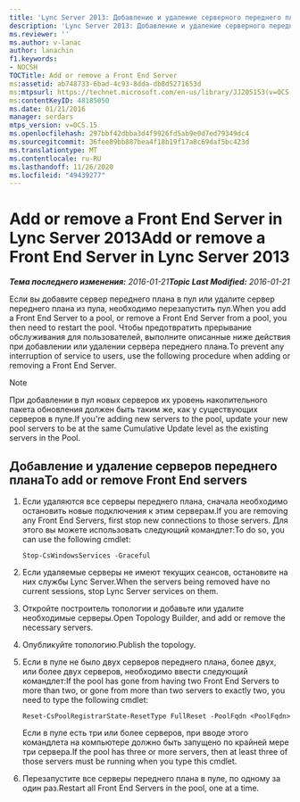 ```yaml
---
title: 'Lync Server 2013: Добавление и удаление серверного переднего плана'
description: 'Lync Server 2013: Добавление и удаление серверного переднего плана.'
ms.reviewer: ''
ms.author: v-lanac
author: lanachin
f1.keywords:
- NOCSH
TOCTitle: Add or remove a Front End Server
ms:assetid: ab748733-6bad-4c93-8dda-db8d5271653d
ms:mtpsurl: https://technet.microsoft.com/en-us/library/JJ205153(v=OCS.15)
ms:contentKeyID: 48185050
ms.date: 01/21/2016
manager: serdars
mtps_version: v=OCS.15
ms.openlocfilehash: 297bbf42dbba3d4f9926fd5ab9e0d7ed79349dc4
ms.sourcegitcommit: 36fee89bb887bea4f18b19f17a8c69daf5bc423d
ms.translationtype: MT
ms.contentlocale: ru-RU
ms.lasthandoff: 11/26/2020
ms.locfileid: "49439277"
---
```

# <a name="add-or-remove-a-front-end-server-in-lync-server-2013"></a><span data-ttu-id="445cd-103">Add or remove a Front End Server in Lync Server 2013</span><span class="sxs-lookup"><span data-stu-id="445cd-103">Add or remove a Front End Server in Lync Server 2013</span></span>

<div data-xmlns="http://www.w3.org/1999/xhtml">

<div class="topic" data-xmlns="http://www.w3.org/1999/xhtml" data-msxsl="urn:schemas-microsoft-com:xslt" data-cs="https://msdn.microsoft.com/">

<div data-asp="https://msdn2.microsoft.com/asp">



</div>

<div id="mainSection">

<div id="mainBody"><span data-ttu-id="445cd-104">

<span> </span></span><span class="sxs-lookup"><span data-stu-id="445cd-104">

<span> </span></span></span>

<span data-ttu-id="445cd-105">_**Тема последнего изменения:** 2016-01-21_</span><span class="sxs-lookup"><span data-stu-id="445cd-105">_**Topic Last Modified:** 2016-01-21_</span></span>

<span data-ttu-id="445cd-106">Если вы добавите сервер переднего плана в пул или удалите сервер переднего плана из пула, необходимо перезапустить пул.</span><span class="sxs-lookup"><span data-stu-id="445cd-106">When you add a Front End Server to a pool, or remove a Front End Server from a pool, you then need to restart the pool.</span></span> <span data-ttu-id="445cd-107">Чтобы предотвратить прерывание обслуживания для пользователей, выполните описанные ниже действия при добавлении или удалении сервера переднего плана.</span><span class="sxs-lookup"><span data-stu-id="445cd-107">To prevent any interruption of service to users, use the following procedure when adding or removing a Front End Server.</span></span>

<div>


> [!NOTE]  
> <span data-ttu-id="445cd-108">При добавлении в пул новых серверов их уровень накопительного пакета обновления должен быть таким же, как у существующих серверов в пуле.</span><span class="sxs-lookup"><span data-stu-id="445cd-108">If you're adding new servers to the pool, update your new pool servers to be at the same Cumulative Update level as the existing servers in the Pool.</span></span>



</div>

<div>

## <a name="to-add-or-remove-front-end-servers"></a><span data-ttu-id="445cd-109">Добавление и удаление серверов переднего плана</span><span class="sxs-lookup"><span data-stu-id="445cd-109">To add or remove Front End servers</span></span>

1.  <span data-ttu-id="445cd-110">Если удаляются все серверы переднего плана, сначала необходимо остановить новые подключения к этим серверам.</span><span class="sxs-lookup"><span data-stu-id="445cd-110">If you are removing any Front End Servers, first stop new connections to those servers.</span></span> <span data-ttu-id="445cd-111">Для этого вы можете использовать следующий командлет:</span><span class="sxs-lookup"><span data-stu-id="445cd-111">To do so, you can use the following cmdlet:</span></span>
    
        Stop-CsWindowsServices -Graceful

2.  <span data-ttu-id="445cd-112">Если удаляемые серверы не имеют текущих сеансов, остановите на них службы Lync Server.</span><span class="sxs-lookup"><span data-stu-id="445cd-112">When the servers being removed have no current sessions, stop Lync Server services on them.</span></span>

3.  <span data-ttu-id="445cd-113">Откройте построитель топологии и добавьте или удалите необходимые серверы.</span><span class="sxs-lookup"><span data-stu-id="445cd-113">Open Topology Builder, and add or remove the necessary servers.</span></span>

4.  <span data-ttu-id="445cd-114">Опубликуйте топологию.</span><span class="sxs-lookup"><span data-stu-id="445cd-114">Publish the topology.</span></span>

5.  <span data-ttu-id="445cd-115">Если в пуле не было двух серверов переднего плана, более двух, или более двух серверов, необходимо ввести следующий командлет:</span><span class="sxs-lookup"><span data-stu-id="445cd-115">If the pool has gone from having two Front End Servers to more than two, or gone from more than two servers to exactly two, you need to type the following cmdlet:</span></span>
    
        Reset-CsPoolRegistrarState-ResetType FullReset -PoolFqdn <PoolFqdn>
    
    <span data-ttu-id="445cd-116">Если в пуле есть три или более серверов, при вводе этого командлета на компьютере должно быть запущено по крайней мере три сервера.</span><span class="sxs-lookup"><span data-stu-id="445cd-116">If the pool has three or more servers, then at least three of those servers must be running when you type this cmdlet.</span></span>

6.  <span data-ttu-id="445cd-117">Перезапустите все серверы переднего плана в пуле, по одному за один раз.</span><span class="sxs-lookup"><span data-stu-id="445cd-117">Restart all Front End Servers in the pool, one at a time.</span></span>

<span data-ttu-id="445cd-118"></div>

</div>

<span> </span>

</div>

</div>

</span><span class="sxs-lookup"><span data-stu-id="445cd-118"></div>

</div>

<span> </span>

</div>

</div>

</span></span></div>

